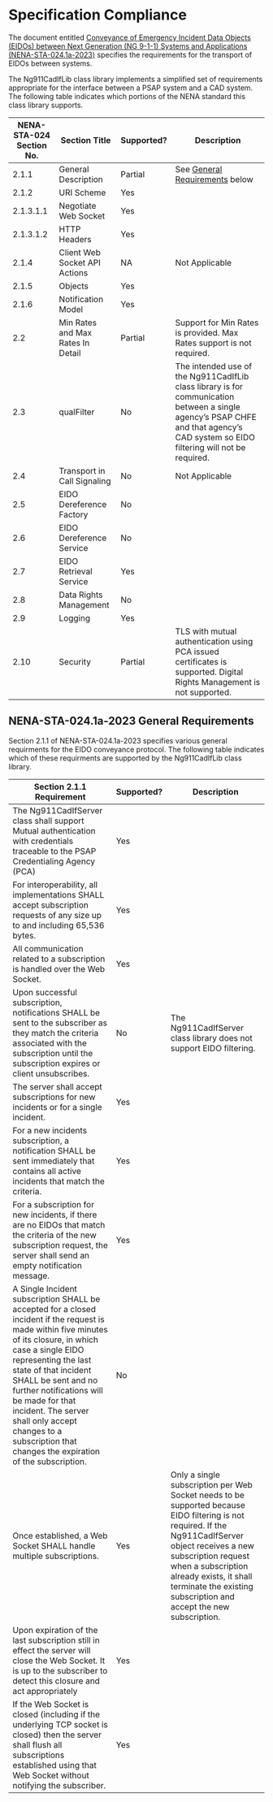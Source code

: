 # Specification Compliance
The document entitled [Conveyance of Emergency Incident Data Objects (EIDOs) between Next Generation (NG 9-1-1) Systems and Applications (NENA-STA-024.1a-2023)](https://cdn.ymaws.com/www.nena.org/resource/resmgr/standards/nena-sta-024.1a-2023_eidocon.pdf) specifies the requirements for the transport of EIDOs between systems.

The Ng911CadIfLib class library implements a simplified set of requirements appropriate for the interface between a PSAP system and a CAD system. The following table indicates which portions of the NENA standard this class library supports.

| NENA-STA-024 Section No. | Section Title | Supported? | Description |
|--------|--------|---------------|----------------------|
| 2.1.1   | General Description  | Partial | See [General Requirements](#GeneralRequirements) below |
| 2.1.2   | URI Scheme | Yes |  |
| 2.1.3.1.1 | Negotiate Web Socket | Yes |  |
| 2.1.3.1.2 | HTTP Headers | Yes |   |
| 2.1.4  | Client Web Socket API Actions | NA  | Not Applicable |
| 2.1.5 | Objects | Yes |  |
| 2.1.6 | Notification Model | Yes |  |
| 2.2   | Min Rates and Max Rates In Detail | Partial | Support for Min Rates is provided. Max Rates support is not required. |
| 2.3 | qualFilter | No | The intended use of the Ng911CadIfLib class library is for communication between a single agency’s PSAP CHFE and that agency’s CAD system so EIDO filtering will not be required. |
| 2.4 | Transport in Call Signaling | No | Not Applicable |
| 2.5 | EIDO Dereference Factory | No |  |
| 2.6 | EIDO Dereference Service | No |  |
| 2.7 | EIDO Retrieval Service | Yes |  |
| 2.8 | Data Rights Management | No |  |
| 2.9 | Logging | Yes |  |
| 2.10 | Security | Partial | TLS with mutual authentication using PCA issued certificates is supported. Digital Rights Management is not supported. |

## <a name="GeneralRequirements">NENA-STA-024.1a-2023 General Requirements</a>
Section 2.1.1 of NENA-STA-024.1a-2023 specifies various general requirments for the EIDO conveyance protocol. The following table indicates which of these requirments are supported by the Ng911CadIfLib class library.

| Section 2.1.1 Requirement | Supported? | Description |
|--------|--------|--------------|
| The Ng911CadIfServer class shall support Mutual authentication with credentials traceable to the PSAP Credentialing Agency (PCA) | Yes    |  |
| For interoperability, all implementations SHALL accept subscription requests of any size up to and including 65,536 bytes. | Yes |   |
| All communication related to a subscription is handled over the Web Socket. | Yes  |
| Upon successful subscription, notifications SHALL be sent to the subscriber as they match the criteria associated with the subscription until the subscription expires or client unsubscribes. | No | The Ng911CadIfServer class library does not support EIDO filtering. |
| The server shall accept subscriptions for new incidents or for a single incident. | Yes |  |
| For a new incidents subscription, a notification SHALL be sent immediately that contains all active incidents that match the criteria. | Yes |  |
| For a subscription for new incidents, if there are no EIDOs that match the criteria of the new subscription request, the server shall send an empty notification message. | Yes |
| A Single Incident subscription SHALL be accepted for a closed incident if the request is made within five minutes of its closure, in which case a single EIDO representing the last state of that incident SHALL be sent and no further notifications will be made for that incident. The server shall only accept changes to a subscription that changes the expiration of the subscription. | No |  |
| Once established, a Web Socket SHALL handle multiple subscriptions. | Yes | Only a single subscription per Web Socket needs to be supported because EIDO filtering is not required. If the Ng911CadIfServer object receives a new subscription request when a subscription already exists, it shall terminate the existing subscription and accept the new subscription. |
| Upon expiration of the last subscription still in effect the server will close the Web Socket. It is up to the subscriber to detect this closure and act appropriately | Yes |  |
| If the Web Socket is closed (including if the underlying TCP socket is closed) then the server shall flush all subscriptions established using that Web Socket without notifying the subscriber. | Yes |  |

